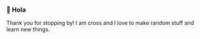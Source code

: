 ### 👋 Hola 

Thank you for stopping by! I am cross and I love to make random stuff and learn new things.
